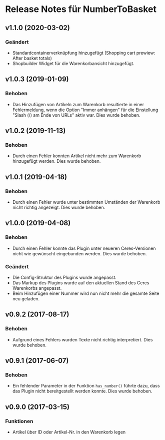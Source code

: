 # Release Notes für NumberToBasket

## v1.1.0 (2020-03-02)

### Geändert

- Standardcontainerverknüpfung hinzugefügt (Shopping cart prewiew: After basket totals)
- Shopbuilder Widget für die Warenkorbansicht hinzugefügt.

## v1.0.3 (2019-01-09)

### Behoben

- Das Hinzufügen von Artikeln zum Warenkorb resultierte in einer Fehlermeldung, wenn die Option "Immer anhängen" für die Einstellung "Slash (/) am Ende von URLs" aktiv war. Dies wurde behoben.

## v1.0.2 (2019-11-13)

### Behoben

- Durch einen Fehler konnten Artikel nicht mehr zum Warenkorb hinzugefügt werden. Dies wurde behoben.

## v1.0.1 (2019-04-18)

### Behoben

- Durch einen Fehler wurde unter bestimmten Umständen der Warenkorb nicht richtig angezeigt. Dies wurde behoben.

## v1.0.0 (2019-04-08)

### Behoben

- Durch einen Fehler konnte das Plugin unter neueren Ceres-Versionen nicht wie gewünscht eingebunden werden. Dies wurde behoben.

### Geändert

- Die Config-Struktur des Plugins wurde angepasst.
- Das Markup des Plugins wurde auf den aktuellen Stand des Ceres Warenkorbs angepasst.
- Beim Hinzufügen einer Nummer wird nun nicht mehr die gesamte Seite neu geladen.

## v0.9.2 (2017-08-17)

### Behoben

- Aufgrund eines Fehlers wurden Texte nicht richtig interpretiert. Dies wurde behoben.

## v0.9.1 (2017-06-07)

### Behoben

- Ein fehlender Parameter in der Funktion `has_number()` führte dazu, dass das Plugin nicht bereitgestellt werden konnte. Dies wurde behoben.

## v0.9.0 (2017-03-15)

### Funktionen

- Artikel über ID oder Artikel-Nr. in den Warenkorb legen
